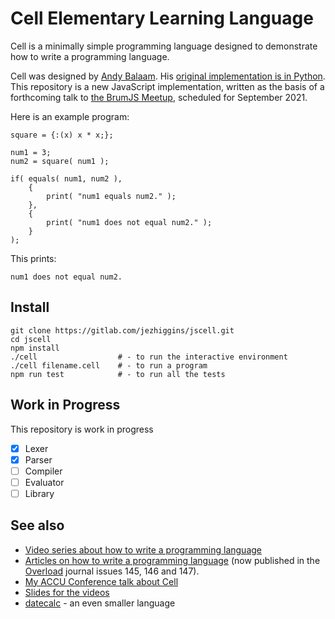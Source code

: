 # Cell Elementary Learning Language

Cell is a minimally simple programming language designed to demonstrate how to write a programming language. 

Cell was designed by [Andy Balaam](http://www.artificialworlds.net/). His [original implementation is in Python](https://gitlab.com/cell_lang/cell). This repository is a new JavaScript implementation, written as the basis of a forthcoming talk to [the BrumJS Meetup](https://www.meetup.com/brum_js/), scheduled for September 2021. 

Here is an example program:

```
square = {:(x) x * x;};

num1 = 3;
num2 = square( num1 );

if( equals( num1, num2 ),
    {
        print( "num1 equals num2." );
    },
    {
        print( "num1 does not equal num2." );
    }
);
```

This prints:

```
num1 does not equal num2.
```

## Install

```
git clone https://gitlab.com/jezhiggins/jscell.git
cd jscell
npm install
./cell                  # - to run the interactive environment
./cell filename.cell    # - to run a program
npm run test            # - to run all the tests
```

## Work in Progress

This repository is work in progress

- [x] Lexer
- [x] Parser
- [ ] Compiler
- [ ] Evaluator
- [ ] Library

## See also

* [Video series about how to write a programming language](https://www.youtube.com/watch?v=TG0qRDrUPpA&list=PLgyU3jNA6VjT3FW83eHqryNcqd6fsvdrv)
* [Articles on how to write a programming language](https://github.com/andybalaam/articles-how-to-write-a-programming-language/) (now published in the [Overload](https://accu.org/index.php/journals/c78/) journal issues 145, 146 and 147).
* [My ACCU Conference talk about Cell](https://www.youtube.com/watch?v=82-XjMzKaC8)
* [Slides for the videos](https://github.com/andybalaam/videos-writing-cell)
* [datecalc](https://github.com/andybalaam/datecalc) - an even smaller language
